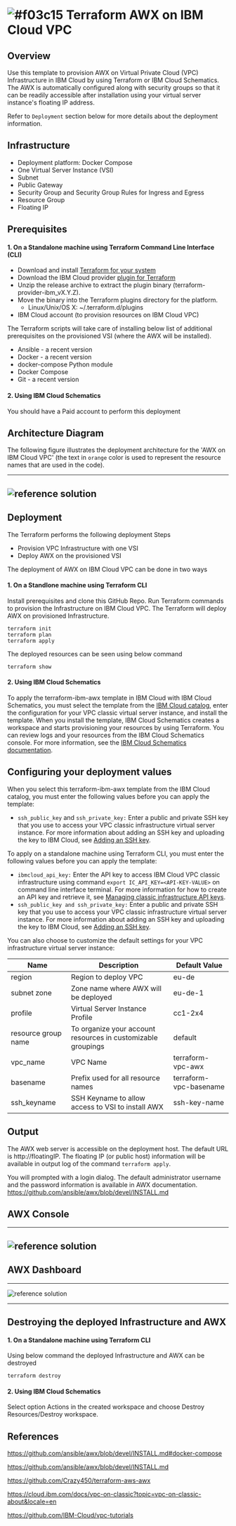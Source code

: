 # ![#f03c15](https://placehold.it/15/f03c15/000000?text=+) Terraform AWX on IBM Cloud VPC

## Overview

Use this template to provision AWX on Virtual Private Cloud (VPC) Infrastructure in IBM Cloud by using Terraform or IBM Cloud Schematics. The AWX is automatically configured along with security groups so that it can be readily accessible after installation using your virtual server instance's floating IP address.

Refer to `Deployment` section below for more details about the deployment information.

## Infrastructure

* Deployment platform: Docker Compose
* One Virtual Server Instance (VSI)
* Subnet
* Public Gateway
* Security Group and Security Group Rules for Ingress and Egress
* Resource Group
* Floating IP

## Prerequisites

#### 1. On a Standalone machine using Terraform Command Line Interface (CLI)

* Download and install [Terraform for your system](https://learn.hashicorp.com/terraform/getting-started/install.html)
* Download the IBM Cloud provider [plugin for Terraform](https://github.com/IBM-Cloud/terraform-provider-ibm/releases)
* Unzip the release archive to extract the plugin binary (terraform-provider-ibm_vX.Y.Z).
* Move the binary into the Terraform plugins directory for the platform.
    * Linux/Unix/OS X: ~/.terraform.d/plugins
* IBM Cloud account (to provision resources on IBM Cloud VPC)

The Terraform scripts will take care of installing below list of additional prerequisites on the provisioned VSI (where the AWX will be installed).

* Ansible - a recent version
* Docker - a recent version
* docker-compose Python module
* Docker Compose
* Git - a recent version 

#### 2. Using IBM Cloud Schematics
You should have a Paid account to perform this deployment


## Architecture Diagram

The following figure illustrates the deployment architecture for the 'AWX on IBM Cloud VPC' (the text in `orange` color is used to represent the resource names that are used in the code).

---
![reference solution](https://github.com/Cloud-Schematics/terraform-ibm-awx/tree/master/diagrams/TerraformAWX.png)
---


## Deployment

The Terraform performs the following deployment Steps

- Provision VPC Infrastructure with one VSI 
- Deploy AWX on the provisioned VSI 

The deployment of AWX on IBM Cloud VPC can be done in two ways

#### 1. On a Standlone machine using Terraform CLI

Install prerequisites and clone this GitHub Repo. Run Terraform commands to provision the Infrastructure on IBM Cloud VPC. The Terraform will deploy AWX on provisioned Infrastructure.

```
terraform init
terraform plan
terraform apply
```

The deployed resources can be seen using below command

```terraform show```

#### 2. Using IBM Cloud Schematics
To apply the terraform-ibm-awx template in IBM Cloud with IBM Cloud Schematics, you must select the template from the [IBM Cloud catalog](https://cloud.ibm.com/catalog#software), enter the configuration for your VPC classic virtual server instance, and install the template. When you install the template, IBM Cloud Schematics creates a workspace and starts provisioning your resources by using Terraform. You can review logs and your resources from the IBM Cloud Schematics console. For more information, see the [IBM Cloud Schematics documentation](https://cloud.ibm.com/docs/schematics?topic=schematics-about-schematics).


##  Configuring your deployment values
When you select this terraform-ibm-awx template from the IBM Cloud catalog, you must enter the following values before you can apply the template:
  * `ssh_public_key` and `ssh_private_key:` Enter a public and private SSH key that you use to access your VPC classic infrastructure virtual server instance. For more information about adding an SSH key and uploading the key to IBM Cloud, see [Adding an SSH key](https://cloud.ibm.com/docs/infrastructure/ssh-keys?topic=ssh-keys-adding-an-ssh-key).

To apply on a standalone machine using Terraform CLI, you must enter the following values before you can apply the template:
  * `ibmcloud_api_key:` Enter the API key to access IBM Cloud VPC classic infrastructure using command
    ```export IC_API_KEY=<API-KEY-VALUE>``` on command line interface terminal.
    For more information for how to create an API key and retrieve it, see [Managing classic infrastructure API keys](https://cloud.ibm.com/docs/iam?topic=iam-classic_keys). 
   * `ssh_public_key and ssh_private_key:` Enter a public and private SSH key that you use to access your VPC classic infrastructure virtual server instance. For more information about adding an SSH key and uploading the key to IBM Cloud, see [Adding an SSH key](https://cloud.ibm.com/docs/infrastructure/ssh-keys?topic=ssh-keys-adding-an-ssh-key).


You can also choose to customize the default settings for your VPC infrastructure virtual server instance:



  Name               | Description                         | Default Value |
| -------------------| ------------------------------------|----------------
| region | Region to deploy VPC | eu-de
| subnet zone        | Zone name where AWX will be deployed| eu-de-1
| profile | Virtual Server Instance Profile | cc1-2x4
| resource group name | To organize your account resources in customizable groupings | default
| vpc_name | VPC Name | terraform-vpc-awx
| basename | Prefix used for all resource names | terraform-vpc-basename
| ssh_keyname | SSH Keyname to allow access to VSI to install AWX | ssh-key-name


## Output

The AWX web server is accessible on the deployment host. The default URL is http://floatingIP.
The floating IP (or public host) information will be available in output log of the command ```terraform apply```.

You will prompted with a login dialog. The default administrator username and the password information is available in AWX documentation.
https://github.com/ansible/awx/blob/devel/INSTALL.md

## AWX Console
---
![reference solution](https://github.com/Cloud-Schematics/terraform-ibm-awx/tree/master/diagrams/AWX_Login_Page.png)
---
 
## AWX Dashboard
---
![reference solution](https://github.com/Cloud-Schematics/terraform-ibm-awx/tree/master/diagrams/AWX_Dashboard.png)

---

## Destroying the deployed Infrastructure and AWX

#### 1. On a Standalone machine using Terraform CLI
Using below command the deployed Infrastructure and AWX can be destroyed

```terraform destroy```

#### 2. Using IBM Cloud Schematics
Select option Actions in the created workspace and choose Destroy Resources/Destroy workspace.


## References

https://github.com/ansible/awx/blob/devel/INSTALL.md#docker-compose

https://github.com/ansible/awx/blob/devel/INSTALL.md

https://github.com/Crazy450/terraform-aws-awx

https://cloud.ibm.com/docs/vpc-on-classic?topic=vpc-on-classic-about&locale=en

https://github.com/IBM-Cloud/vpc-tutorials


